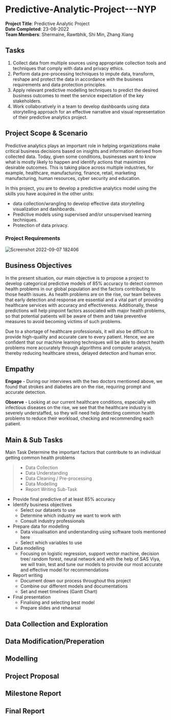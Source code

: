 # Predictive-Analytic-Project---NYP

**Project Title**: Predictive Analytic Project<br/>
**Date Completed**: 23-08-2022<br/>
**Team Members**: Shermaine, Rawtbhik, Shi Min, Zhang Xiang<br/>

## Tasks
1. Collect data from multiple sources using appropriate collection tools and techniques that comply with data and privacy ethics.
2. Perform data pre-processing techniques to impute data, transform, reshape and protect the data in accordance with the business requirements and data protection principles.
3. Apply relevant predictive modelling techniques to predict the desired business outcomes to meet the service expectation of the key stakeholders.
4. Work collaboratively in a team to develop dashboards using data storytelling approach for an effective narrative and visual representation of their predictive analytics project.

## Project Scope & Scenario
Predictive analytics plays an important role in helping organizations make critical business decisions based on insights and information derived from collected data. Today, given some conditions, businesses want to know what is mostly likely to happen and identify actions that maximizes desirable outcomes. This is taking place across multiple industries, for example, healthcare, manufacturing, finance, retail, marketing manufacturing, human resources, cyber security and education.

In this project, you are to develop a predictive analytics model using the skills you have acquired in the other units:
- data collection/wrangling to develop effective data storytelling visualization and dashboards.
- Predictive models using supervised and/or unsupervised learning techniques.
- Protection of data privacy.

### Project Requirements
![Screenshot 2022-09-07 182406](https://user-images.githubusercontent.com/98081173/188855764-09cf787f-86ff-4aa8-a616-7d955fe54708.png)

## Business Objectives
In the present situation, our main objective is to propose a project to develop categorical predictive models of 85% accuracy to detect common health problems in our global population and the factors contributing to those health issues. As health problems are on the rise, our team believes that early detection and response are essential and a vital part of providing healthcare services with accuracy and effectiveness. Additionally, these predictions will help pinpoint factors associated with major health problems, so that potential patients will be aware of them and take preventive measures to avoid becoming victims of such problems. 

Due to a shortage of healthcare professionals, it will also be difficult to provide high-quality and accurate care to every patient. Hence, we are confident that our machine learning techniques will be able to detect health problems more accurately through algorithms and computer analysis, thereby reducing healthcare stress, delayed detection and human error.

## Empathy
**Engage** - During our interviews with the two doctors mentioned above, we found that strokes and diabetes are on the rise, requiring prompt and accurate detection.

**Observe** - Looking at our current healthcare conditions, especially with infectious diseases on the rise, we see that the healthcare industry is severely understaffed, so they will need help detecting common health problems to reduce their workload, checking and recommending each patient.

## Main & Sub Tasks
Main Task
Determine the important factors that contribute to an individual getting common health problems
> - Data Collection 
> - Data Understanding
> - Data Cleaning / Pre-processing
> - Data Modelling
> - Report Writing
Sub-Task
-	Provide final predictive of at least 85% accuracy 
-	Identify business objectives
    -	Select our datasets to use
    - Determine which industry we want to work with 
    - Consult industry professionals 
- Prepare data for modelling 
    - Data visualisation and understanding using software tools mentioned here 
    - Select which variables to use
- Data modelling 
    - Focusing on logistic regression, support vector machine, decision tree/ random forest, neural network and with the help of SAS Viya, we will train, test and tune our models to provide our most accurate and effective model for recommendations
- Report writing 
    - Document down our process throughout this project 
    - Combine our different models and documentations
    - Set and meet timelines (Gantt Chart)
- Final presentation 
    - Finalising and selecting best model 
    - Prepare slides and rehearsal


## Data Collection and Exploration

## Data Modification/Preperation

## Modelling


## Project Proposal

## Milestone Report

## Final Report



